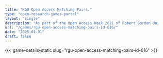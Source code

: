 ```yaml
---
title: "RGU Open Access Matching Pairs."
type: "open-research-games-portal"
layout: "single"
description: "As part of the Open Access Week 2021 of Robert Gordon University Aberdeen, a series of mini-games were created with overarching open access themes. This game..."
url: "/games/rgu-open-access-matching-pairs-id-016/"
date: "2025-01-01"
draft: false
---
```


{{< game-details-static slug="rgu-open-access-matching-pairs-id-016" >}}
